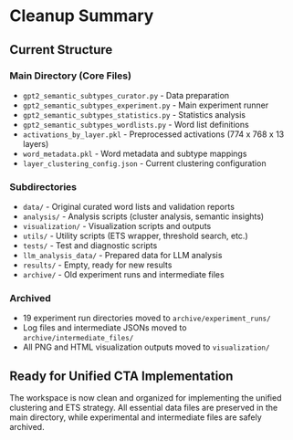 # Cleanup Summary

## Current Structure

### Main Directory (Core Files)
- `gpt2_semantic_subtypes_curator.py` - Data preparation
- `gpt2_semantic_subtypes_experiment.py` - Main experiment runner
- `gpt2_semantic_subtypes_statistics.py` - Statistics analysis
- `gpt2_semantic_subtypes_wordlists.py` - Word list definitions
- `activations_by_layer.pkl` - Preprocessed activations (774 x 768 x 13 layers)
- `word_metadata.pkl` - Word metadata and subtype mappings
- `layer_clustering_config.json` - Current clustering configuration

### Subdirectories
- `data/` - Original curated word lists and validation reports
- `analysis/` - Analysis scripts (cluster analysis, semantic insights)
- `visualization/` - Visualization scripts and outputs
- `utils/` - Utility scripts (ETS wrapper, threshold search, etc.)
- `tests/` - Test and diagnostic scripts
- `llm_analysis_data/` - Prepared data for LLM analysis
- `results/` - Empty, ready for new results
- `archive/` - Old experiment runs and intermediate files

### Archived
- 19 experiment run directories moved to `archive/experiment_runs/`
- Log files and intermediate JSONs moved to `archive/intermediate_files/`
- All PNG and HTML visualization outputs moved to `visualization/`

## Ready for Unified CTA Implementation
The workspace is now clean and organized for implementing the unified clustering and ETS strategy. All essential data files are preserved in the main directory, while experimental and intermediate files are safely archived.